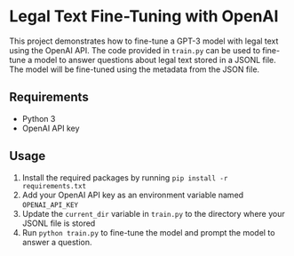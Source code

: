 # Legal Text Fine-Tuning with OpenAI

This project demonstrates how to fine-tune a GPT-3 model with legal text using the OpenAI API. The code provided in `train.py` can be used to fine-tune a model to answer questions about legal text stored in a JSONL file. The model will be fine-tuned using the metadata from the JSON file.

## Requirements
- Python 3
- OpenAI API key

## Usage

1. Install the required packages by running `pip install -r requirements.txt`
2. Add your OpenAI API key as an environment variable named `OPENAI_API_KEY`
3. Update the `current_dir` variable in `train.py` to the directory where your JSONL file is stored
4. Run `python train.py` to fine-tune the model and prompt the model to answer a question.
